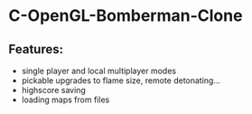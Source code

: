 # C-OpenGL-Bomberman-Clone

## Features:
- single player and local multiplayer modes
- pickable upgrades to flame size, remote detonating...
- highscore saving
- loading maps from files
